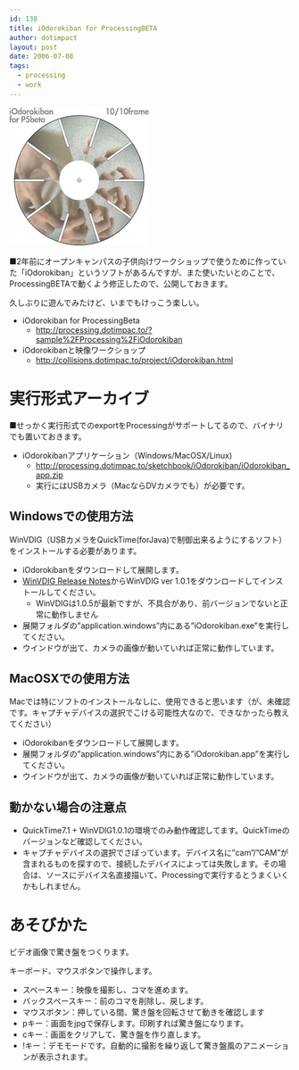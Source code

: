 ```yaml
---
id: 138
title: iOdorokiban for ProcessingBETA
author: dotimpact
layout: post
date: 2006-07-08
tags:
  - processing
  - work
---
```

<img class="img_R" src='/hexo/images/wp-content/uploads/2008/02/iodorokiban_beta.jpg' alt='iodorokiban_beta.jpg' />

■2年前にオープンキャンパスの子供向けワークショップで使うために作っていた「iOdorokiban」というソフトがあるんですが、また使いたいとのことで、ProcessingBETAで動くよう修正したので、公開しておきます。

久しぶりに遊んでみたけど、いまでもけっこう楽しい。

  * iOdorokiban for ProcessingBeta 
      * <http://processing.dotimpac.to/?sample%2FProcessing%2FiOdorokiban>
  * iOdorokibanと映像ワークショップ 
      * <http://collisions.dotimpac.to/project/iOdorokiban.html>

# 実行形式アーカイブ

■せっかく実行形式でのexportをProcessingがサポートしてるので、バイナリでも置いておきます。

  * iOdorokibanアプリケーション（Windows/MacOSX/Linux) 
      * <http://processing.dotimpac.to/sketchbook/iOdorokiban/iOdorokiban_app.zip>
      * 実行にはUSBカメラ（MacならDVカメラでも）が必要です。

## Windowsでの使用方法

WinVDIG（USBカメラをQuickTime(forJava)で制御出来るようにするソフト）をインストールする必要があります。

  * iOdorokibanをダウンロードして展開します。
  * [WinVDIG Release Notes][1]からWinVDIG ver 1.0.1をダウンロードしてインストールしてください。 
      * WinVDIGは1.0.5が最新ですが、不具合があり、前バージョンでないと正常に動作しません
  * 展開フォルダの&#8221;application.windows&#8221;内にある&#8221;iOdorokiban.exe&#8221;を実行してください。
  * ウインドウが出て、カメラの画像が動いていれば正常に動作しています。

## MacOSXでの使用方法

Macでは特にソフトのインストールなしに、使用できると思います（が、未確認です。キャプチャデバイスの選択でこける可能性大なので、できなかったら教えてください）

  * iOdorokibanをダウンロードして展開します。
  * 展開フォルダの&#8221;application.windows&#8221;内にある&#8221;iOdorokiban.app&#8221;を実行してください。
  * ウインドウが出て、カメラの画像が動いていれば正常に動作しています。

## 動かない場合の注意点

  * QuickTime7.1 + WinVDIG1.0.1の環境でのみ動作確認してます。QuickTimeのバージョンなど確認してください。
  * キャプチャデバイスの選択でさぼっています。デバイス名に&#8221;cam&#8221;/&#8221;CAM&#8221;が含まれるものを探すので、接続したデバイスによっては失敗します。その場合は、ソースにデバイス名直接描いて、Processingで実行するとうまくいくかもしれません。

# あそびかた

ビデオ画像で驚き盤をつくります。

キーボード、マウスボタンで操作します。

  * スペースキー：映像を撮影し、コマを進めます。
  * バックスペースキー：前のコマを削除し、戻します。
  * マウスボタン：押している間、驚き盤を回転させて動きを確認します
  * pキー：画面をjpgで保存します。印刷すれば驚き盤になります。
  * cキー：画面をクリアして、驚き盤を作り直します。
  * !キー：デモモードです。自動的に撮影を繰り返して驚き盤風のアニメーションが表示されます。

 [1]: http://www.vdig.com/WinVDIG/rel_notes.html
